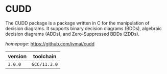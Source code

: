 # CUDD

The CUDD package is a package written in C for the manipulation of  decision diagrams.  It supports binary decision diagrams (BDDs), algebraic decision  diagrams (ADDs), and Zero-Suppressed BDDs (ZDDs).

*homepage*: <https://github.com/ivmai/cudd>

version | toolchain
--------|----------
``3.0.0`` | ``GCC/11.3.0``

